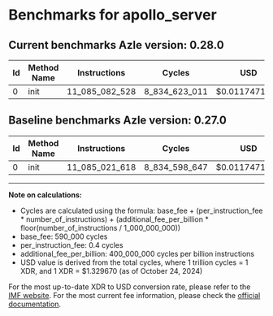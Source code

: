 # Benchmarks for apollo_server

## Current benchmarks Azle version: 0.28.0

| Id  | Method Name | Instructions   | Cycles        | USD           | USD/Million Calls | Change                           |
| --- | ----------- | -------------- | ------------- | ------------- | ----------------- | -------------------------------- |
| 0   | init        | 11_085_082_528 | 8_834_623_011 | $0.0117471332 | $11_747.13        | <font color="red">+60_910</font> |

## Baseline benchmarks Azle version: 0.27.0

| Id  | Method Name | Instructions   | Cycles        | USD           | USD/Million Calls |
| --- | ----------- | -------------- | ------------- | ------------- | ----------------- |
| 0   | init        | 11_085_021_618 | 8_834_598_647 | $0.0117471008 | $11_747.10        |

---

**Note on calculations:**

- Cycles are calculated using the formula: base_fee + (per_instruction_fee \* number_of_instructions) + (additional_fee_per_billion \* floor(number_of_instructions / 1_000_000_000))
- base_fee: 590_000 cycles
- per_instruction_fee: 0.4 cycles
- additional_fee_per_billion: 400_000_000 cycles per billion instructions
- USD value is derived from the total cycles, where 1 trillion cycles = 1 XDR, and 1 XDR = $1.329670 (as of October 24, 2024)

For the most up-to-date XDR to USD conversion rate, please refer to the [IMF website](https://www.imf.org/external/np/fin/data/rms_sdrv.aspx).
For the most current fee information, please check the [official documentation](https://internetcomputer.org/docs/current/developer-docs/gas-cost#execution).
